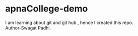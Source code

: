 # apnaCollege-demo
I am learning about git and git hub , hence I created this repo.
<br>
Author-Swagat Padhi.
